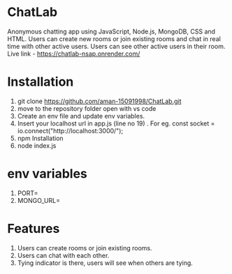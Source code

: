 
# ChatLab

Anonymous chatting app using JavaScript, Node.js, MongoDB, CSS and HTML. Users can create
new rooms or join existing rooms and chat in real time with other active users. Users can see other active users in their room. Live link - https://chatlab-nsap.onrender.com/

# Installation
1) git clone https://github.com/aman-15091998/ChatLab.git
2) move to the repository folder open with vs code
3) Create an env file and update env variables.
4) Insert your localhost url in app.js (line no 19)
. For eg. const socket = io.connect("http://localhost:3000/");
5) npm Installation
6) node index.js

# env variables
1) PORT=
2) MONGO_URL=

# Features
1) Users can create rooms or join existing rooms.
2) Users can chat with each other.
3) Tying indicator is there, users will see when others are tying.
